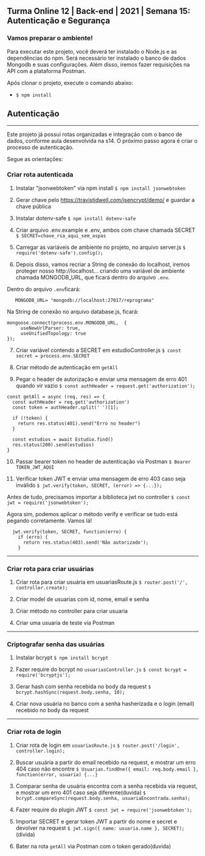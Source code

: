 ## Turma Online 12 | Back-end | 2021 | Semana 15: Autenticação e Segurança
### Vamos preparar o ambiente!

Para executar este projeto, você deverá ter instalado o Node.js e as dependências do npm. Será necessário ter instalado o banco de dados Mongodb e suas configurações. Além disso, iremos fazer requisições na API com a plataforma Postman.

Após clonar o projeto, execute o comando abaixo:

- `$ npm install`

## Autenticação

-------------------------------

Este projeto já possui rotas organizadas e integração com o banco de dados, conforme aula desenvolvida na s14. O próximo passo agora é criar o processo de autenticação.

Segue as orientações:

### Criar rota autenticada

1. Instalar "jsonwebtoken" via npm install
`$ npm install jsonwebtoken`

2. Gerar chave pelo https://travistidwell.com/jsencrypt/demo/ e guardar a chave pública

3. Instalar dotenv-safe
`$ npm install dotenv-safe`

4. Criar arquivo .env.example e .env, ambos com chave chamada SECRET
`$ SECRET=chave_rsa_aqui_sem_aspas`

5. Carregar as variáveis de ambiente no projeto, no arquivo server.js
`$ require('dotenv-safe').config();`

6. Depois disso, vamos recriar a String de conexão do localhost, iremos proteger nosso http://localhost... criando uma variável de ambiente chamada MONGODB_URL, que ficará dentro do arquivo `.env`.

Dentro do arquivo `.env`ficará:

```SECRET=chave_rsa_aqui_sem_aspas
   MONGODB_URL= "mongodb://localhost:27017/reprograma"
```

Na String de conexão no arquivo database.js, ficará:

```//String de conexão
mongoose.connect(process.env.MONGODB_URL,  {
     useNewUrlParser: true,
     useUnifiedTopology: true
});
```

7. Criar variável contendo a SECRET em estudioController.js
`$ const secret = process.env.SECRET`

8. Criar método de autenticação em `getAll`

9. Pegar o header de autorização e enviar uma mensagem de erro 401 quando vir vazio
`$ const authHeader = request.get('authorization');`

```
const getAll = async (req, res) => {
  const authHeader = req.get('authorization')
  const token = authHeader.split(' ')[1];

  if (!token) {
    return res.status(401).send("Erro no header")
  }

  const estudios = await Estudio.find()
  res.status(200).send(estudios)
}
```

10. Passar bearer token no header de autenticação via Postman
`$ Bearer TOKEN_JWT_AQUI`

11. Verificar token JWT e enviar uma mensagem de erro 403 caso seja inválido
`$ jwt.verify(token, SECRET, (error) => {...});`

Antes de tudo, precisamos importar a biblioteca jwt no controller 
`$ const jwt = require('jsonwebtoken');`

Agora sim, podemos aplicar o método verify e verificar se tudo está pegando corretamente. 
Vamos lá!
```
  jwt.verify(token, SECRET, function(erro) {
    if (erro) {
      return res.status(403).send('Não autorizado');
    }
```
-----------------------------------------------------------------------------------------------
### Criar rota para criar usuárias

1. Criar rota para criar usuária em usuariasRoute.js
`$ router.post('/', controller.create);`

2. Criar model de usuarias com id, nome, email e senha

3. Criar método no controller para criar usuaria

4. Criar uma usuaria de teste via Postman

-----------------------------------------------------------------------------------------------
### Criptografar senha das usuárias

1. Instalar bcrypt
`$ npm install bcrypt`

2. Fazer require do bcrypt no `usuariasController.js`
`$ const bcrypt = require('bcryptjs');`

3. Gerar hash com senha recebida no body da request
`$ bcrypt.hashSync(request.body.senha, 10);`

4. Criar nova usuária no banco com a senha hasherizada e o login (email) recebido no body da request

-----------------------------------------------------------------------------------------------
### Criar rota de login

1. Criar rota de login em `usuariasRoute.js`
`$ router.post('/login', controller.login);`

2. Buscar usuária a partir do email recebido na request, e mostrar um erro 404 caso não encontre
`$ Usuarias.findOne({ email: req.body.email }, function(error, usuaria) {...}`

3. Comparar senha de usuária encontra com a senha recebida via request, e mostrar um erro 401 caso seja diferente(duvida)
`$ bcrypt.compareSync(request.body.senha, usuariaEncontrada.senha);`

4. Fazer require do plugin JWT
`$ const jwt = require('jsonwebtoken');`

5. Importar SECRET e gerar token JWT a partir do nome e secret e devolver na request
`$ jwt.sign({ name: usuaria.name }, SECRET);`(divida)

6. Bater na rota `getAll` via Postman com o token gerado(duvida)
